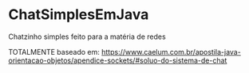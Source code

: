 # ChatSimplesEmJava
Chatzinho simples feito para a matéria de redes

TOTALMENTE baseado em: https://www.caelum.com.br/apostila-java-orientacao-objetos/apendice-sockets/#soluo-do-sistema-de-chat
